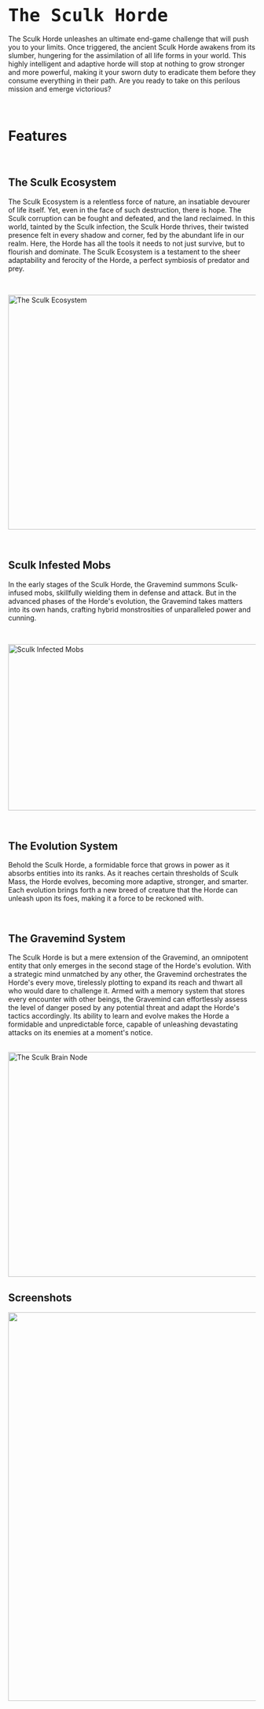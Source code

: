 <span style="font-family: 'andale mono', monospace; font-size: 36px;"><strong><img src="https://www.bisecthosting.com/partners/custom-banners/ffec4be2-5ca6-4797-b13a-3d94f2bfc1cd.webp" alt="" /></strong></span>
<h1><span style="font-family: 'andale mono', monospace; font-size: 36px;"><strong>The Sculk Horde </strong></span></h1>
<p>The Sculk Horde unleashes an ultimate end-game challenge that will push you to your limits. Once triggered, the ancient Sculk Horde awakens from its slumber, hungering for the assimilation of all life forms in your world. This highly intelligent and adaptive horde will stop at nothing to grow stronger and more powerful, making it your sworn duty to eradicate them before they consume everything in their path. Are you ready to take on this perilous mission and emerge victorious?</p>
<p>&nbsp;</p>
<h1>Features</h1>
<p>&nbsp;</p>
<h2>The Sculk Ecosystem</h2>
<p>The Sculk Ecosystem is a relentless force of nature, an insatiable devourer of life itself. Yet, even in the face of such destruction, there is hope. The Sculk corruption can be fought and defeated, and the land reclaimed. In this world, tainted by the Sculk infection, the Sculk Horde thrives, their twisted presence felt in every shadow and corner, fed by the abundant life in our realm. Here, the Horde has all the tools it needs to not just survive, but to flourish and dominate. The Sculk Ecosystem is a testament to the sheer adaptability and ferocity of the Horde, a perfect symbiosis of predator and prey.</p>
<p>&nbsp;</p>
<p><img src="https://www.dropbox.com/s/7u7yv1neh5b43f4/ecosystem.png?dl=1" alt="The Sculk Ecosystem" width="900" height="477" /></p>
<p>&nbsp;</p>
<h2>Sculk Infested Mobs</h2>
<p>In the early stages of the Sculk Horde, the Gravemind summons Sculk-infused mobs, skillfully wielding them in defense and attack. But in the advanced phases of the Horde's evolution, the Gravemind takes matters into its own hands, crafting hybrid monstrosities of unparalleled power and cunning.</p>
<p>&nbsp;</p>
<p><img src="https://www.dropbox.com/s/7ozbjrd5t2orhnc/mob-showcase.png?dl=1" alt="Sculk Infected Mobs" width="898" height="338" /></p>
<p>&nbsp;</p>
<h2>The Evolution System</h2>
<p>Behold the Sculk Horde, a formidable force that grows in power as it absorbs entities into its ranks. As it reaches certain thresholds of Sculk Mass, the Horde evolves, becoming more adaptive, stronger, and smarter. Each evolution brings forth a new breed of creature that the Horde can unleash upon its foes, making it a force to be reckoned with.</p>
<p>&nbsp;</p>
<h2>The Gravemind System</h2>
<p>The Sculk Horde is but a mere extension of the Gravemind, an omnipotent entity that only emerges in the second stage of the Horde's evolution. With a strategic mind unmatched by any other, the Gravemind orchestrates the Horde's every move, tirelessly plotting to expand its reach and thwart all who would dare to challenge it. Armed with a memory system that stores every encounter with other beings, the Gravemind can effortlessly assess the level of danger posed by any potential threat and adapt the Horde's tactics accordingly. Its ability to learn and evolve makes the Horde a formidable and unpredictable force, capable of unleashing devastating attacks on its enemies at a moment's notice.</p>
<p><br /><img src="https://www.dropbox.com/s/jcdnkm3i5ogqndq/sculk_brain_node.png?dl=1" alt="The Sculk Brain Node" width="862" height="457" /></p>
<h2>Screenshots</h2>
<p><img src="https://www.dropbox.com/s/3tqksmtu8s12rgg/screenshots.png?dl=1" alt="" width="860" height="790" /></p>
